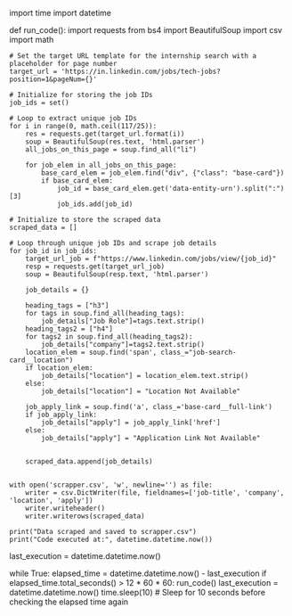 import time
import datetime

def run_code():
    import requests
    from bs4 import BeautifulSoup
    import csv
    import math

    # Set the target URL template for the internship search with a placeholder for page number
    target_url = 'https://in.linkedin.com/jobs/tech-jobs?position=1&pageNum={}'

    # Initialize for storing the job IDs
    job_ids = set()

    # Loop to extract unique job IDs
    for i in range(0, math.ceil(117/25)):
        res = requests.get(target_url.format(i))
        soup = BeautifulSoup(res.text, 'html.parser')
        all_jobs_on_this_page = soup.find_all("li")
    
        for job_elem in all_jobs_on_this_page:
            base_card_elem = job_elem.find("div", {"class": "base-card"})
            if base_card_elem:
                job_id = base_card_elem.get('data-entity-urn').split(":")[3]
                job_ids.add(job_id)

    # Initialize to store the scraped data
    scraped_data = []

    # Loop through unique job IDs and scrape job details
    for job_id in job_ids:
        target_url_job = f"https://www.linkedin.com/jobs/view/{job_id}"
        resp = requests.get(target_url_job)
        soup = BeautifulSoup(resp.text, 'html.parser')
    
        job_details = {}
    
        heading_tags = ["h3"]
        for tags in soup.find_all(heading_tags):
            job_details["Job Role"]=tags.text.strip()
        heading_tags2 = ["h4"]
        for tags2 in soup.find_all(heading_tags2):
            job_details["company"]=tags2.text.strip()
        location_elem = soup.find('span', class_="job-search-card__location")
        if location_elem:
            job_details["location"] = location_elem.text.strip()
        else:
            job_details["location"] = "Location Not Available"

        job_apply_link = soup.find('a', class_='base-card__full-link')
        if job_apply_link:
            job_details["apply"] = job_apply_link['href']
        else:
            job_details["apply"] = "Application Link Not Available"

    
        scraped_data.append(job_details)


    with open('scrapper.csv', 'w', newline='') as file:
        writer = csv.DictWriter(file, fieldnames=['job-title', 'company', 'location', 'apply'])
        writer.writeheader()
        writer.writerows(scraped_data)

    print("Data scraped and saved to scrapper.csv")
    print("Code executed at:", datetime.datetime.now())

last_execution = datetime.datetime.now()

while True:
    elapsed_time = datetime.datetime.now() - last_execution
    if elapsed_time.total_seconds() > 12 * 60 * 60:
        run_code()
        last_execution = datetime.datetime.now()
    time.sleep(10) # Sleep for 10 seconds before checking the elapsed time again

